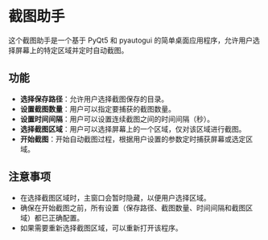 # 截图助手

这个截图助手是一个基于 PyQt5 和 pyautogui 的简单桌面应用程序，允许用户选择屏幕上的特定区域并定时自动截图。

## 功能

- **选择保存路径**：允许用户选择截图保存的目录。
- **设置截图数量**：用户可以指定要捕获的截图数量。
- **设置时间间隔**：用户可以设置连续截图之间的时间间隔（秒）。
- **选择截图区域**：用户可以选择屏幕上的一个区域，仅对该区域进行截图。
- **开始截图**：开始自动截图过程，根据用户设置的参数定时捕获屏幕或选定区域。

## 注意事项
- 在选择截图区域时，主窗口会暂时隐藏，以便用户选择区域。
- 确保在开始截图之前，所有设置（保存路径、截图数量、时间间隔和截图区域）都已正确配置。
- 如果需要重新选择截图区域，可以重新打开该程序。
